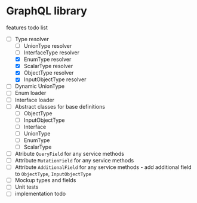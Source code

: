 # GraphQL library

features todo list
- [ ] Type resolver
  - [ ] UnionType resolver
  - [ ] InterfaceType resolver
  - [x] EnumType resolver
  - [x] ScalarType resolver
  - [x] ObjectType resolver
  - [x] InputObjectType resolver
- [ ] Dynamic UnionType
- [ ] Enum loader
- [ ] Interface loader
- [ ] Abstract classes for base definitions
  - [ ] ObjectType
  - [ ] InputObjectType
  - [ ] Interface
  - [ ] UnionType
  - [ ] EnumType
  - [ ] ScalarType
- [ ] Atribute `QueryField` for any service methods
- [ ] Attribute `MutationField` for any service methods
- [ ] Attribute `AdditionalField` for any service methods - add additional field to `ObjectType`, `InputObjectType`
- [ ] Mockup types and fields
- [ ] Unit tests
- [ ] implementation todo
